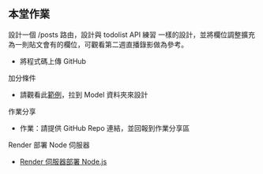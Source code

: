 ## 本堂作業

設計一個 /posts 路由，設計與 todolist API 練習 一樣的設計，並將欄位調整擴充為一則貼文會有的欄位，可觀看第二週直播錄影做為參考。

- 將程式碼上傳 GitHub

加分條件

- 請觀看此[範例](https://github.com/gonsakon/nodeweek2-sample)，拉到 Model 資料夾來設計

作業分享

- 作業：請提供 GitHub Repo 連結，並回報到作業分享區

Render 部署 Node 伺服器

- [Render 伺服器部署 Node.js](https://israynotarray.com/other/20221213/3036227586/)
